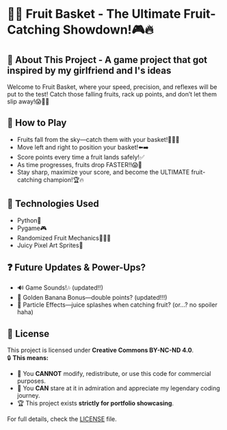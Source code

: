 # 🥪🍏 Fruit Basket - The Ultimate Fruit-Catching Showdown!🎮🔥

## 🤔 About This Project - A game project that got inspired by my girlfriend and I's ideas
Welcome to Fruit Basket, where your speed, precision, and reflexes will be put to the test! Catch those falling fruits, rack up points, and don’t let them slip away!😱🍎🍌

## 🚀 How to Play
- Fruits fall from the sky—catch them with your basket!🍅🥕🍏
- Move left and right to position your basket!⬅️➡️
- Score points every time a fruit lands safely!✅
- As time progresses, fruits drop FASTER!!😱💨
- Stay sharp, maximize your score, and become the ULTIMATE fruit-catching champion!🏆🔥

## 🔧 Technologies Used
- Python🐍
- Pygame🎮
- Randomized Fruit Mechanics🍅🥕🍏
- Juicy Pixel Art Sprites🎨

## ❓ Future Updates & Power-Ups?
- 🔊 Game Sounds!🎶 (updated!!)
- 🍌 Golden Banana Bonus—double points? (updated!!!)
- 🎨 Particle Effects—juice splashes when catching fruit? (or...? no spoiler haha)

## 📝 License
This project is licensed under **Creative Commons BY-NC-ND 4.0**.  
🔒 **This means:**  
- 🚫 You **CANNOT** modify, redistribute, or use this code for commercial purposes.  
- 👀 You **CAN** stare at it in admiration and appreciate my legendary coding journey.  
- 🏆 This project exists **strictly for portfolio showcasing**.  

For full details, check the [LICENSE](LICENSE) file.
